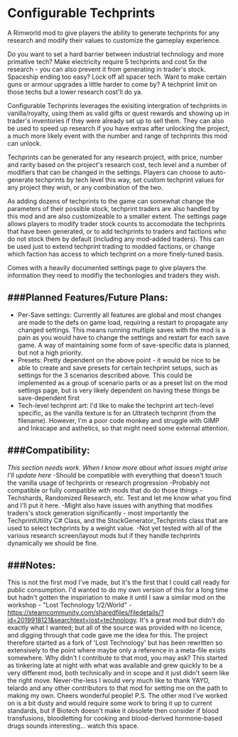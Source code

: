 # Configurable Techprints
A Rimworld mod to give players the ability to generate techprints for any research and modify their values to customize the gameplay experience.

Do you want to set a hard barrier between industrial technology and more primative tech? Make electricity require 5 techprints and cost 5x the research - you can also prevent it from generating in trader's stock.
Spaceship ending too easy? Lock off all spacer tech.
Want to make certain guns or armour upgrades a little harder to come by? A techprint limit on those techs but a lower research cost'll do ya.

Configurable Techprints leverages the exisiting intergration of techprints in vanilla/royalty, using them as valid gifts or quest rewards and showing up in trader's inventories if they were already set up to sell them.
They can also be used to speed up research if you have extras after unlocking the project, a much more likely event with the number and range of techprints this mod can unlock.

Techprints can be generated for any research project, with price, number and rarity based on the project's research cost, tech level and a number of modifiers that can be changed in the settings. 
Players can choose to auto-generate techprints by tech level this way, set custom techprint values for any project they wish, or any combination of the two.

As adding dozens of techprints to the game can somewhat change the parameters of their possible stock, techprint traders are also handled by this mod and are also customizeable to a smaller extent.
The settings page allows players to modify trader stock counts to accomodate the techprints that have been generated, or to add techprints to traders and factions who do not stock them by default (including any mod-added traders).
This can be used just to extend techprint trading to modded factions, or change which faction has access to which techprint on a more finely-tuned basis.

Comes with a heavily documented settings page to give players the information they need to modifiy the techonlogies and traders they wish.

###Planned Features/Future Plans:
------------------------------
- Per-Save settings: Currently all features are global and most changes are made to the defs on game load, requiring a restart to propagate any changed settings. This means running multiple saves with the mod is a pain as you would have to change the settings and restart for each save game. A way of maintaining some form of save-specific data is planned, but not a high priority.
- Presets: Pretty dependent on the above point - it would be nice to be able to create and save presets for certain techprint setups, such as settings for the 3 scenarios described above. This could be implemented as a group of scenario parts or as a preset list on the mod settings page, but is very likely dependent on having these things be save-dependent first
- Tech-level techprint art: I'd like to make the techprint art tech-level specific, as the vanilla texture is for an Ultratech techprint (from the filename). However, I'm a poor code monkey and struggle with GIMP and Inkscape and asthetics, so that might need some external attention.

###Compatibility:
--------------
*This section needs work. When I know more about what issues might arise I'll update here*
-Should be compatible with everything that doesn't touch the vanilla usage of techprints or research progression
-Probably not compatible or fully compatible with mods that do do those things - Techshards, Randomized Research, etc. Test and let me know what you find and I'll put it here.
-Might also have issues with anything that modifies traders's stock generation significantly - most importantly the TechprintUtility C# Class, and the StockGenerator_Techprints class that are used to select techprints by a weight value.
-Not yet tested with all of the various research screen/layout mods but if they handle techprints dynamically we should be fine.

###Notes:
------
This is not the first mod I've made, but it's the first that I could call ready for public consumption. I'd wanted to do my own version of this for a long time but hadn't gotten the inspiriation to make it until I saw a similar mod on the workshop - "Lost Technology 1/2/World" - https://steamcommunity.com/sharedfiles/filedetails/?id=2019918121&searchtext=lost+technology. It's a great mod but didn't do exactly what I wanted; but all of the source was provided with no licence, and digging through that code gave me the idea for this. The project therefore started as a fork of 'Lost Technology' but has been rewritten so extensively to the point where maybe only a reference in a meta-file exists somewhere. Why didn't I contribute to that mod, you may ask? This started as tinkering late at night with what was available and grew quickly to be a very different mod, both technically and in scope and it just didn't seem like the right move. Never-the-less I would very much like to thank YAYO, telardo and any other contributors to that mod for setting me on the path to making my own. Cheers wonderful people!
P.S. The other mod I've worked on is a bit dusty and would require some work to bring it up to current standards, but if Biotech doesn't make it obsolete then consider if blood transfusions, bloodletting for cooking and blood-derived hormone-based drugs sounds interesting... watch this space.